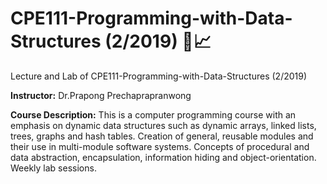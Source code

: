# CPE111-Programming-with-Data-Structures (2/2019) 🧬📈
Lecture and Lab of CPE111-Programming-with-Data-Structures (2/2019)

<b>Instructor:</b> Dr.Prapong Prechaprapranwong

<b>Course Description:</b> This is a computer programming course with an emphasis on dynamic data structures such as dynamic arrays, linked lists, trees, graphs and hash tables. Creation of general, reusable modules and their use in multi-module software systems. Concepts of procedural and data abstraction, encapsulation, information hiding and object-orientation. Weekly lab sessions.
